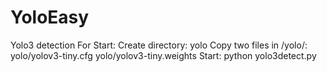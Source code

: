 # YoloEasy
Yolo3 detection
For Start:
Create directory: yolo
Copy two files in /yolo/:
yolo/yolov3-tiny.cfg
yolo/yolov3-tiny.weights
Start:
python yolo3detect.py
